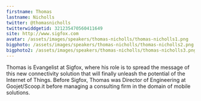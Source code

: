 ```yaml
---
firstname: Thomas 
lastname: Nicholls
twitter: @thomasnicholls
twitterwiddgetid: 321235470560411649
site: http://www.sigfox.com
avatar: /assets/images/speakers/thomas-nicholls/thomas-nicholls1.png
bigphoto: /assets/images/speakers/thomas-nicholls/thomas-nicholls2.png
bigphoto2: /assets/images/speakers/thomas-nicholls/thomas-nicholls3.png
---
```


Thomas is Evangelist at Sigfox, where his role is to spread the message of this new connectivity solution that will finally unleash the potential of the Internet of Things. Before Sigfox, Thomas was Director of Engineering at Goojet/Scoop.it before managing a consulting firm in the domain of mobile solutions.